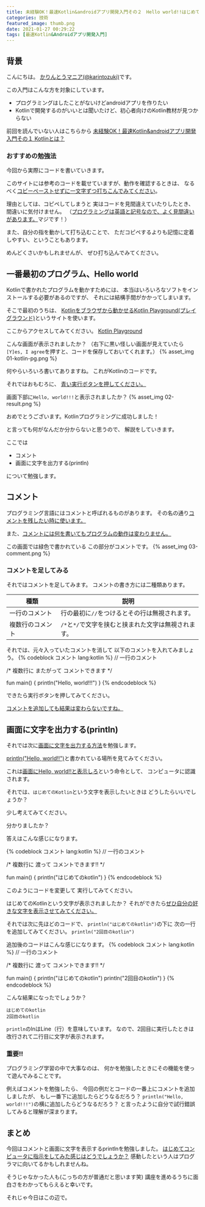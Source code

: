 ```yaml
---
title: 未経験OK！最速Kotlin&androidアプリ開発入門その２　Hello world!!はじめてのプログラミング
categories: 技術
featured_image: thumb.png
date: 2021-01-27 00:29:22
tags: [最速Kotlin&Androidアプリ開発入門]
---
```



## 背景
こんにちは。 [かりんとうマニア(@karintozuki)](https://twitter.com/karintozuki)です。  

この入門はこんな方を対象にしています。
- プログラミングはしたことがないけどandroidアプリを作りたい
- Kotlinで開発するのがいいとは聞いたけど、初心者向けのKotlin教材が見つからない

<!-- more -->
前回を読んでいない人はこちらから
[未経験OK！最速Kotlin&androidアプリ開発入門その１ Kotlinとは？](
/2021/01/2021-0127-what-is-kotlin/
 )

### おすすめの勉強法
今回から実際にコードを書いていきます。

このサイトには参考のコードを載せていますが、動作を確認するときは、
なるべく<u>コピーペーストせずに一文字ずつ打ちこんでみてください</u>。

理由としては、コピペしてしまうと
実はコードを見間違えていたりしたとき、間違いに気付けません。
（<u>プログラミングは英語と記号なので、よく見間違いがあります。</u>マジです！）

また、自分の指を動かして打ち込むことで、
ただコピペするよりも記憶に定着しやすい、ということもあります。

めんどくさいかもしれませんが、
ぜひ打ち込んでみてください。

## 一番最初のプログラム、Hello world
Kotlinで書かれたプログラムを動かすためには、
本当はいろいろなソフトをインストールする必要があるのですが、
それには結構手間がかかってしまいます。

そこで最初のうちは、
<u>Kotlinをブラウザから動かせるKotlin Playground(プレイグラウンド)</u>というサイトを使います。

ここからアクセスしてみてください。
[Kotlin Playground](https://play.kotlinlang.org/ )

こんな画面が表示されましたか？
（右下に黒い怪しい画面が見えていたら`[Y]es, I agree`を押すと、コードを保存しておいてくれます。）
{% asset_img 01-kotlin-pg.png %}

何やらいろいろ書いてありますね。
これがKotlinのコードです。

それではおもむろに、
<u>青い実行ボタンを押してください。</u>

画面下部に`Hello, world!!!`と表示されましたか？
{% asset_img 02-result.png %}

おめでとうございます。Kotlinプログラミングに成功しました！

と言っても何がなんだか分からないと思うので、
解説をしていきます。

ここでは
- コメント
- 画面に文字を出力する(println)

について勉強します。

## コメント
プログラミング言語にはコメントと呼ばれるものがあります。
その名の通り<u>コメントを残したい時に使います。</u>

また、<u>コメントには何を書いてもプログラムの動作は変わりません。</u>

この画面では緑色で書かれている
この部分がコメントです。
{% asset_img 03-comment.png %}

### コメントを足してみる
それではコメントを足してみます。
コメントの書き方には二種類あります。

種類|説明
--- | ---
一行のコメント|行の最初に`//`をつけるとその行は無視されます。
複数行のコメント|`/*`と`*/`で文字を挟むと挟まれた文字は無視されます。

それでは、元々入っていたコメントを消して
以下のコメントを入れてみましょう。
{% codeblock コメント lang:kotlin %}
// 一行のコメント

/*
   複数行に
   またがって
   コメントできます
*/

fun main() {
    println("Hello, world!!!")
}
{% endcodeblock %}

できたら実行ボタンを押してみてください。

<u>コメントを追加しても結果は変わらないですね。</u>


## 画面に文字を出力する(println)
それでは次に<u>画面に文字を出力する方法</u>を勉強します。

<u>println("Hello, world!!")</u>と書かれている場所を見てみてください。

これは<u>画面にHello, world!!と表示しろ</u>という命令として、
コンピュータに認識されます。

それでは、`はじめてのKotlin`という文字を表示したいときは
どうしたらいいでしょうか？

少し考えてみてください。

分かりましたか？

答えはこんな感じになります。

{% codeblock コメント lang:kotlin %}
// 一行のコメント

/*
	複数行に
		渡って
			コメントできます!!
*/

fun main() {
    println("はじめてのkotlin")
}
{% endcodeblock %}

このようにコードを変更して
実行してみてください。

はじめてのKotlinという文字が表示されましたか？
それができたら<u>ぜひ自分の好きな文字を表示させてみてください。</u>

それでは次に先ほどのコードで、
`println("はじめてのkotlin")`の下に
次の一行を追加してみてください。
`println("2回目のkotlin")`

追加後のコードはこんな感じになります。
{% codeblock コメント lang:kotlin %}
// 一行のコメント

/*
	複数行に
		渡って
			コメントできます!!
*/

fun main() {
    println("はじめてのkotlin")
    println("2回目のkotlin")
}
{% endcodeblock %}

こんな結果になったでしょうか？
```
はじめてのkotlin
2回目のkotlin
```

`println`のlnはLine（行）を意味しています。
なので、2回目に実行したときは改行されて二行目に文字が表示されます。

### 重要!!
プログラミング学習の中で大事なのは、
何かを勉強したときにその機能を使って遊んでみることです。

例えばコメントを勉強したら、
今回の例だとコードの一番上にコメントを追加しましたが、
もし一番下に追加したらどうなるだろう？
`println("Hello, world!!!")`の横に追加したらどうなるだろう？
と言ったように自分で試行錯誤してみると理解が深まります。

## まとめ
今回はコメントと画面に文字を表示するprintlnを勉強しました。
<u>はじめてコンピュータに指示をしてみた感じはどうでしょうか？</u>
感動したという人はプログラマに向いてるかもしれませんね。

そうじゃなかった人も(こっちの方が普通だと思います笑)
講座を進めるうちに面白さをわかってもらえると幸いです。

それじゃ今日はこの辺で。
